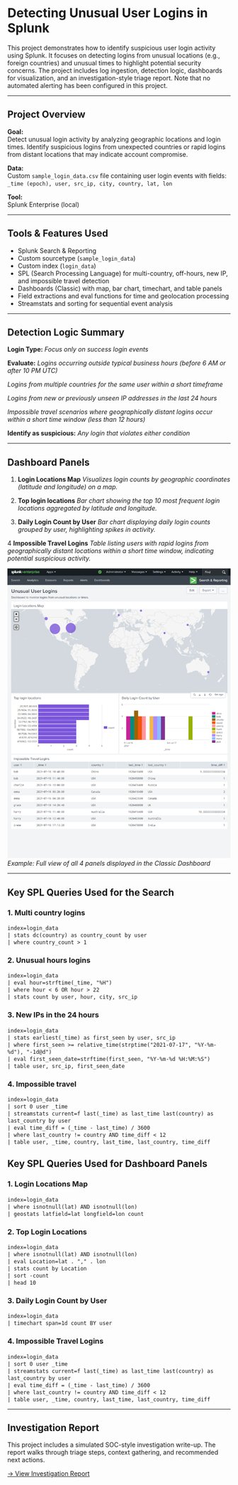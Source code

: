 # Detecting Unusual User Logins in Splunk

This project demonstrates how to identify suspicious user login activity using Splunk. It focuses on detecting logins from unusual locations (e.g., foreign countries) and unusual times to highlight potential security concerns. The project includes log ingestion, detection logic, dashboards for visualization, and an investigation-style triage report. Note that no automated alerting has been configured in this project.

---

## Project Overview

**Goal:**  
Detect unusual login activity by analyzing geographic locations and login times. Identify suspicious logins from unexpected countries or rapid logins from distant locations that may indicate account compromise.

**Data:**  
Custom `sample_login_data.csv` file containing user login events with fields:  
`_time (epoch), user, src_ip, city, country, lat, lon`

**Tool:**  
Splunk Enterprise (local)

---

## Tools & Features Used

- Splunk Search & Reporting  
- Custom sourcetype (`sample_login_data`)  
- Custom index (`login_data`)  
- SPL (Search Processing Language) for multi-country, off-hours, new IP, and impossible travel detection  
- Dashboards (Classic) with map, bar chart, timechart, and table panels  
- Field extractions and eval functions for time and geolocation processing  
- Streamstats and sorting for sequential event analysis  

---

## Detection Logic Summary
**Login Type:** 
*Focus only on success login events*

**Evaluate:**
*Logins occurring outside typical business hours (before 6 AM or after 10 PM UTC)*

*Logins from multiple countries for the same user within a short timeframe*

*Logins from new or previously unseen IP addresses in the last 24 hours*

*Impossible travel scenarios where geographically distant logins occur within a short time window (less than 12 hours)*

**Identify as suspicious:**
*Any login that violates either condition*

---

## Dashboard Panels

1. **Login Locations Map**
   *Visualizes login counts by geographic coordinates (latitude and longitude) on a map.*

2. **Top login locations**
*Bar chart showing the top 10 most frequent login locations aggregated by latitude and longitude.*

3. **Daily Login Count by User**
*Bar chart displaying daily login counts grouped by user, highlighting spikes in activity.*

4 **Impossible Travel Logins**
*Table listing users with rapid logins from geographically distant locations within a short time window, indicating potential suspicious activity.*

![Dashboard Screenshot](screenshots/07_full_dashboard.png)  
_Example: Full view of all 4 panels displayed in the Classic Dashboard_

---

## Key SPL Queries Used for the Search

### 1. Multi country logins
```
index=login_data
| stats dc(country) as country_count by user
| where country_count > 1
```

### 2. Unusual hours logins
```
index=login_data
| eval hour=strftime(_time, "%H")
| where hour < 6 OR hour > 22
| stats count by user, hour, city, src_ip
```

### 3. New IPs in the 24 hours
```
index=login_data
| stats earliest(_time) as first_seen by user, src_ip
| where first_seen >= relative_time(strptime("2021-07-17", "%Y-%m-%d"), "-1d@d")
| eval first_seen_date=strftime(first_seen, "%Y-%m-%d %H:%M:%S")
| table user, src_ip, first_seen_date
```

### 4. Impossible travel
```
index=login_data
| sort 0 user _time
| streamstats current=f last(_time) as last_time last(country) as last_country by user
| eval time_diff = (_time - last_time) / 3600
| where last_country != country AND time_diff < 12
| table user, _time, country, last_time, last_country, time_diff
```

## Key SPL Queries Used for Dashboard Panels

### 1. Login Locations Map
```
index=login_data
| where isnotnull(lat) AND isnotnull(lon)
| geostats latfield=lat longfield=lon count
```

### 2. Top Login Locations
```
index=login_data
| where isnotnull(lat) AND isnotnull(lon)
| eval Location=lat . "," . lon
| stats count by Location
| sort -count
| head 10
```

### 3. Daily Login Count by User
```
index=login_data
| timechart span=1d count BY user
```

### 4. Impossible Travel Logins
```
index=login_data
| sort 0 user _time
| streamstats current=f last(_time) as last_time last(country) as last_country by user
| eval time_diff = (_time - last_time) / 3600
| where last_country != country AND time_diff < 12
| table user, _time, country, last_time, last_country, time_diff
```
---

## Investigation Report

This project includes a simulated SOC-style investigation write-up. The report walks through triage steps, context gathering, and recommended next actions.

[→ View Investigation Report](https://github.com/LogLogic/SIEMDashboardsDetectionEngineering/blob/main/DetectingUnusualUserLoginsSplunk/investigations/unusual_logins_report.md)
